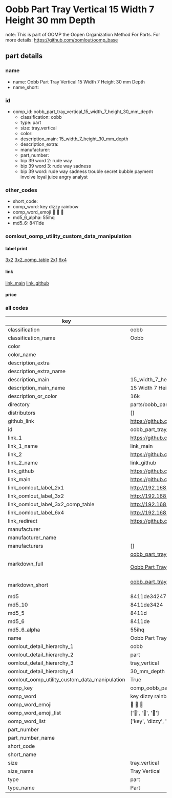 # Oobb Part Tray Vertical 15 Width 7 Height 30 mm Depth  

note: This is part of OOMP the Oopen Organization Method For Parts. For more details: https://github.com/oomlout/oomp_base

##  part details
  







### name
* name: Oobb Part Tray Vertical 15 Width 7 Height 30 mm Depth
* name_short: 
### id
* oomp_id: oobb_part_tray_vertical_15_width_7_height_30_mm_depth
  * classification: oobb
  * type: part
  * size: tray_vertical
  * color: 
  * description_main: 15_width_7_height_30_mm_depth
  * description_extra: 
  * manufacturer: 
  * part_number: 
  * bip 39 word 2: rude way
  * bip 39 word 3: rude way sadness
  * bip 39 word: rude way sadness trouble secret bubble payment involve loyal juice angry analyst

### other_codes
* short_code: 
* oomp_word: key dizzy rainbow
* oomp_word_emoji :key: :dizzy: :rainbow:
* md5_6_alpha: 55ihq
* md5_6: 8411de






### oomlout_oomp_utility_custom_data_manipulation
#### label print
[3x2](http://192.168.1.245:1112/?label=oomp%2055ihq)
[3x2_oomp_table](http://192.168.1.108:1112/?label=oomp%2055ihq)
[2x1](http://192.168.1.242:1112/?label=oomp%2055ihq)
[6x4](http://192.168.1.55:1112/?label=oomp%2055ihq)    

#### link

[link_main](https://github.com/oomlout/oomlout_oomp_version_1_messy/tree/main/parts/oobb_part_tray_vertical_15_width_7_height_30_mm_depth) [link_github](https://github.com/oomlout/oomlout_oomp_version_1_messy/tree/main/parts/oobb_part_tray_vertical_15_width_7_height_30_mm_depth)                             

#### price







### all codes 
| key | value |  
| --- | --- |  
| classification | oobb |  
| classification_name | Oobb |  
| color |  |  
| color_name |  |  
| description_extra |  |  
| description_extra_name |  |  
| description_main | 15_width_7_height_30_mm_depth |  
| description_main_name | 15 Width 7 Height 30 mm Depth |  
| description_or_color | 16k |  
| directory | parts/oobb_part_tray_vertical_15_width_7_height_30_mm_depth |  
| distributors | [] |  
| github_link | https://github.com/oomlout/oomlout_oomp_part_src/tree/main/parts/oobb_part_tray_vertical_15_width_7_height_30_mm_depth |  
| id | oobb_part_tray_vertical_15_width_7_height_30_mm_depth |  
| link_1 | https://github.com/oomlout/oomlout_oomp_version_1_messy/tree/main/parts/oobb_part_tray_vertical_15_width_7_height_30_mm_depth |  
| link_1_name | link_main |  
| link_2 | https://github.com/oomlout/oomlout_oomp_version_1_messy/tree/main/parts/oobb_part_tray_vertical_15_width_7_height_30_mm_depth |  
| link_2_name | link_github |  
| link_github | https://github.com/oomlout/oomlout_oomp_version_1_messy/tree/main/parts/oobb_part_tray_vertical_15_width_7_height_30_mm_depth |  
| link_main | https://github.com/oomlout/oomlout_oomp_version_1_messy/tree/main/parts/oobb_part_tray_vertical_15_width_7_height_30_mm_depth |  
| link_oomlout_label_2x1 | http://192.168.1.242:1112/?label=oomp%2055ihq |  
| link_oomlout_label_3x2 | http://192.168.1.245:1112/?label=oomp%2055ihq |  
| link_oomlout_label_3x2_oomp_table | http://192.168.1.108:1112/?label=oomp%2055ihq |  
| link_oomlout_label_6x4 | http://192.168.1.55:1112/?label=oomp%2055ihq |  
| link_redirect | https://github.com/oomlout/oomlout_oomp_version_1_messy/tree/main/parts/oobb_part_tray_vertical_15_width_7_height_30_mm_depth |  
| manufacturer |  |  
| manufacturer_name |  |  
| manufacturers | [] |  
| markdown_full | [oobb_part_tray_vertical_15_width_7_height_30_mm_depth](none)<br>[](none)<br>[Oobb Part Tray Vertical 15 Width 7 Height 30 Mm Depth](none)<br><br> |  
| markdown_short | [oobb_part_tray_vertical_15_width_7_height_30_mm_depth](none)<br><br> |  
| md5 | 8411de342476343475614e917bfe05e7 |  
| md5_10 | 8411de3424 |  
| md5_5 | 8411d |  
| md5_6 | 8411de |  
| md5_6_alpha | 55ihq |  
| name | Oobb Part Tray Vertical 15 Width 7 Height 30 mm Depth |  
| oomlout_detail_hierarchy_1 | oobb |  
| oomlout_detail_hierarchy_2 | part |  
| oomlout_detail_hierarchy_3 | tray_vertical |  
| oomlout_detail_hierarchy_4 | 30_mm_depth |  
| oomlout_oomp_utility_custom_data_manipulation | True |  
| oomp_key | oomp_oobb_part_tray_vertical_15_width_7_height_30_mm_depth |  
| oomp_word | key dizzy rainbow |  
| oomp_word_emoji | :key: :dizzy: :rainbow: |  
| oomp_word_emoji_list | [':key:', ':dizzy:', ':rainbow:'] |  
| oomp_word_list | ['key', 'dizzy', 'rainbow'] |  
| part_number |  |  
| part_number_name |  |  
| short_code |  |  
| short_name |  |  
| size | tray_vertical |  
| size_name | Tray Vertical |  
| type | part |  
| type_name | Part |  
